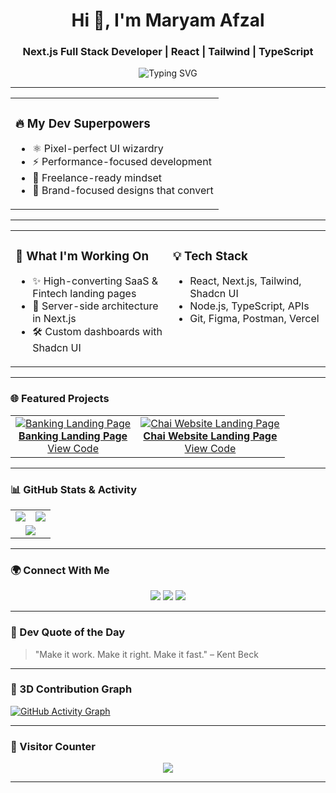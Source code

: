 <h1 align="center">Hi 👋, I'm Maryam Afzal</h1>
<h3 align="center">Next.js Full Stack Developer | React | Tailwind | TypeScript</h3>

<p align="center">
  <img src="https://kinsta.com/wp-content/uploads/2021/11/what-is-a-full-stack-developer.png" alt="Typing SVG" />
</p>

---

<table>
  <tr>
    <td width="100%">
      <h3>🔥 My Dev Superpowers</h3>
      <ul>
        <li>⚛️ Pixel-perfect UI wizardry</li>
        <li>⚡ Performance-focused development</li>
        <li>💼 Freelance-ready mindset</li>
        <li>🎯 Brand-focused designs that convert</li>
      </ul>
    </td>
  </tr>
</table>

---

<table>
  <tr>
    <td width="50%" valign="top">
      <h3>💼 What I'm Working On</h3>
      <ul>
        <li>✨ High-converting SaaS & Fintech landing pages</li>
        <li>🚀 Server-side architecture in Next.js</li>
        <li>🛠 Custom dashboards with Shadcn UI</li>
      </ul>
    </td>
    <td width="50%" valign="top">
      <h3>💡 Tech Stack</h3>
      <ul>
        <li>React, Next.js, Tailwind, Shadcn UI</li>
        <li>Node.js, TypeScript, APIs</li>
        <li>Git, Figma, Postman, Vercel</li>
      </ul>
    </td>
  </tr>
</table>

---

### 🌐 Featured Projects

<table>
  <tr>
    <td align="center">
      <a href="https://banking-landing-page-delta.vercel.app/" target="_blank">
        <img src="https://via.placeholder.com/300x180?text=Banking+Landing+Page" alt="Banking Landing Page"/><br/>
        <strong>Banking Landing Page</strong>
      </a><br/>
      <a href="https://github.com/Maryammuhammadafzal/Chai_Website_Landing_Page">View Code</a>
    </td>
    <td align="center">
      <a href="https://maryammuhammadafzal.github.io/Chai_Website_Landing_Page/" target="_blank">
        <img src="https://via.placeholder.com/300x180?text=Chai+Website+Landing+Page" alt="Chai Website Landing Page"/><br/>
        <strong>Chai Website Landing Page</strong>
      </a><br/>
      <a href="https://github.com/Maryammuhammadafzal/Chai_Website_Landing_Page">View Code</a>
    </td>
  </tr>
</table>

---

### 📊 GitHub Stats & Activity

<table align="center">
  <tr>
    <td align="center">
      <img src="https://github-readme-stats.vercel.app/api?username=Maryammuhammadafzal&show_icons=true&theme=radical" />
    </td>
    <td align="center">
      <img src="https://github-readme-streak-stats.herokuapp.com/?user=Maryammuhammadafzal&theme=radical" />
    </td>
  </tr>
  <tr>
    <td align="center" colspan="2">
      <img src="https://github-readme-stats.vercel.app/api/top-langs/?username=Maryammuhammadafzal&layout=compact&theme=radical" />
    </td>
  </tr>
</table>

---

### 🌍 Connect With Me

<p align="center">
  <a href="https://www.linkedin.com/in/maryamafzaldev/" target="_blank"><img src="https://img.shields.io/badge/LinkedIn-blue?style=for-the-badge&logo=linkedin" /></a>
  <a href="mailto:maryammuhammadafzal@gmail.com"><img src="https://img.shields.io/badge/Email-red?style=for-the-badge&logo=gmail" /></a>
  <a href="https://banking-landing-page-delta.vercel.app/"><img src="https://img.shields.io/badge/Portfolio-181717?style=for-the-badge&logo=vercel" /></a>
</p>

---

### 💬 Dev Quote of the Day
> "Make it work. Make it right. Make it fast." – Kent Beck

---

### 🧠 3D Contribution Graph

[![GitHub Activity Graph](https://github-readme-activity-graph.vercel.app/graph?username=Maryammuhammadafzal&theme=react-dark)](https://github.com/Maryammuhammadafzal)

---

### 👀 Visitor Counter

<p align="center">
  <img src="https://komarev.com/ghpvc/?username=Maryammuhammadafzal&label=Profile+Views&color=blueviolet&style=flat-square" />
</p>

---

